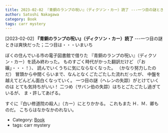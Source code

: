 ```yaml
---
title: 2023-02-02 『青銅のランプの呪い』（ディクソン・カー）読了 ---一つ目の謎ときは爽快だった；二つ目は・・・いまいち
author: Satoshi Nakagawa
category: Book
tags: carr mystery
---
```


[2023-02-02] **『青銅のランプの呪い』（ディクソン・カー）読了**  ---一つ目の謎ときは爽快だった；二つ目は・・・いまいち

 ぼくの住んでいる市の電子図書館で借りた
『青銅のランプの呪い』（ディクソン・カー）を読み終わった。
ものすごく時代がかった翻訳だけど
（「お嬢」・・・！）、
読んでいくうちに気にならなくなった。
（かなり努力したのだ）
冒頭から中間くらいまで、なんとなくごたごたした流れだったが、
中盤を越えてどんどん面白くなっていく。
一つ目の謎（ヘレンの失踪）がとけていくのは
とても気持ちがいい！
二つめ（サバン伯の失踪）はちとごたごたし過ぎているが、
ま・許してあげる。

<!--more-->

 すぐに『白い修道院の殺人』（カー）にとりかかる。
これもまた Ｈ．Ｍ．卿ものだ。
こちらはなかなかのれない。

- Category: [Book](https://merapano.github.io/categories.html#Book)
- tags: carr mystery
